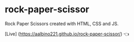# rock-paper-scissor
Rock Paper Scissors created with HTML, CSS and JS.

[Live] (https://aalbino221.github.io/rock-paper-scissor/) 👈
